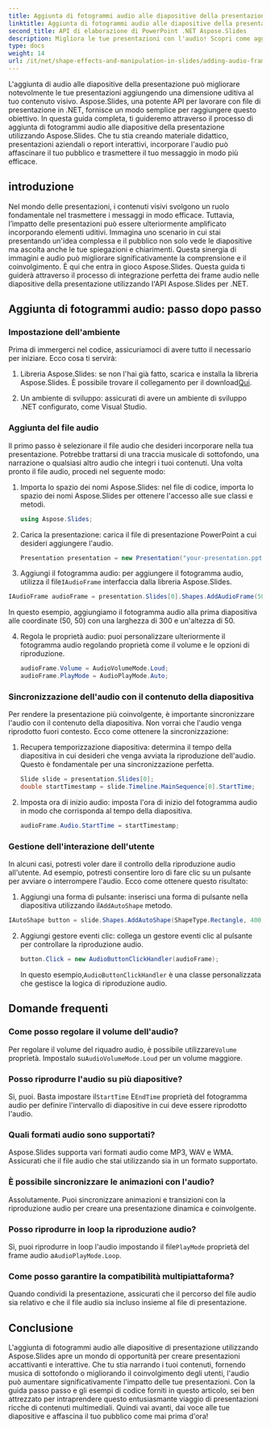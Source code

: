 ```yaml
---
title: Aggiunta di fotogrammi audio alle diapositive della presentazione utilizzando Aspose.Slides
linktitle: Aggiunta di fotogrammi audio alle diapositive della presentazione utilizzando Aspose.Slides
second_title: API di elaborazione di PowerPoint .NET Aspose.Slides
description: Migliora le tue presentazioni con l'audio! Scopri come aggiungere fotogrammi audio alle diapositive della presentazione utilizzando l'API Aspose.Slides per .NET. Ottieni indicazioni dettagliate ed esempi di codice.
type: docs
weight: 14
url: /it/net/shape-effects-and-manipulation-in-slides/adding-audio-frames/
---
```


L'aggiunta di audio alle diapositive della presentazione può migliorare notevolmente le tue presentazioni aggiungendo una dimensione uditiva al tuo contenuto visivo. Aspose.Slides, una potente API per lavorare con file di presentazione in .NET, fornisce un modo semplice per raggiungere questo obiettivo. In questa guida completa, ti guideremo attraverso il processo di aggiunta di fotogrammi audio alle diapositive della presentazione utilizzando Aspose.Slides. Che tu stia creando materiale didattico, presentazioni aziendali o report interattivi, incorporare l'audio può affascinare il tuo pubblico e trasmettere il tuo messaggio in modo più efficace.

## introduzione

Nel mondo delle presentazioni, i contenuti visivi svolgono un ruolo fondamentale nel trasmettere i messaggi in modo efficace. Tuttavia, l’impatto delle presentazioni può essere ulteriormente amplificato incorporando elementi uditivi. Immagina uno scenario in cui stai presentando un'idea complessa e il pubblico non solo vede le diapositive ma ascolta anche le tue spiegazioni e chiarimenti. Questa sinergia di immagini e audio può migliorare significativamente la comprensione e il coinvolgimento. È qui che entra in gioco Aspose.Slides. Questa guida ti guiderà attraverso il processo di integrazione perfetta dei frame audio nelle diapositive della presentazione utilizzando l'API Aspose.Slides per .NET.

## Aggiunta di fotogrammi audio: passo dopo passo

### Impostazione dell'ambiente

Prima di immergerci nel codice, assicuriamoci di avere tutto il necessario per iniziare. Ecco cosa ti servirà:

1.  Libreria Aspose.Slides: se non l'hai già fatto, scarica e installa la libreria Aspose.Slides. È possibile trovare il collegamento per il download[Qui](https://releases.aspose.com/slides/net/).

2. Un ambiente di sviluppo: assicurati di avere un ambiente di sviluppo .NET configurato, come Visual Studio.

### Aggiunta del file audio

Il primo passo è selezionare il file audio che desideri incorporare nella tua presentazione. Potrebbe trattarsi di una traccia musicale di sottofondo, una narrazione o qualsiasi altro audio che integri i tuoi contenuti. Una volta pronto il file audio, procedi nel seguente modo:

1. Importa lo spazio dei nomi Aspose.Slides: nel file di codice, importa lo spazio dei nomi Aspose.Slides per ottenere l'accesso alle sue classi e metodi.

   ```csharp
   using Aspose.Slides;
   ```

2. Carica la presentazione: carica il file di presentazione PowerPoint a cui desideri aggiungere l'audio.

   ```csharp
   Presentation presentation = new Presentation("your-presentation.pptx");
   ```

3.  Aggiungi il fotogramma audio: per aggiungere il fotogramma audio, utilizza il file`IAudioFrame` interfaccia dalla libreria Aspose.Slides.

   ```csharp
   IAudioFrame audioFrame = presentation.Slides[0].Shapes.AddAudioFrame(50, 50, 300, 50, "path-to-your-audio-file.mp3");
   ```

   In questo esempio, aggiungiamo il fotogramma audio alla prima diapositiva alle coordinate (50, 50) con una larghezza di 300 e un'altezza di 50.

4. Regola le proprietà audio: puoi personalizzare ulteriormente il fotogramma audio regolando proprietà come il volume e le opzioni di riproduzione.

   ```csharp
   audioFrame.Volume = AudioVolumeMode.Loud;
   audioFrame.PlayMode = AudioPlayMode.Auto;
   ```

### Sincronizzazione dell'audio con il contenuto della diapositiva

Per rendere la presentazione più coinvolgente, è importante sincronizzare l'audio con il contenuto della diapositiva. Non vorrai che l'audio venga riprodotto fuori contesto. Ecco come ottenere la sincronizzazione:

1. Recupera temporizzazione diapositiva: determina il tempo della diapositiva in cui desideri che venga avviata la riproduzione dell'audio. Questo è fondamentale per una sincronizzazione perfetta.

   ```csharp
   Slide slide = presentation.Slides[0];
   double startTimestamp = slide.Timeline.MainSequence[0].StartTime;
   ```

2. Imposta ora di inizio audio: imposta l'ora di inizio del fotogramma audio in modo che corrisponda al tempo della diapositiva.

   ```csharp
   audioFrame.Audio.StartTime = startTimestamp;
   ```

### Gestione dell'interazione dell'utente

In alcuni casi, potresti voler dare il controllo della riproduzione audio all'utente. Ad esempio, potresti consentire loro di fare clic su un pulsante per avviare o interrompere l'audio. Ecco come ottenere questo risultato:

1.  Aggiungi una forma di pulsante: inserisci una forma di pulsante nella diapositiva utilizzando il`AddAutoShape` metodo.

   ```csharp
   IAutoShape button = slide.Shapes.AddAutoShape(ShapeType.Rectangle, 400, 200, 100, 30);
   ```

2. Aggiungi gestore eventi clic: collega un gestore eventi clic al pulsante per controllare la riproduzione audio.

   ```csharp
   button.Click = new AudioButtonClickHandler(audioFrame);
   ```

    In questo esempio,`AudioButtonClickHandler` è una classe personalizzata che gestisce la logica di riproduzione audio.

## Domande frequenti

### Come posso regolare il volume dell'audio?

 Per regolare il volume del riquadro audio, è possibile utilizzare`Volume` proprietà. Impostalo su`AudioVolumeMode.Loud` per un volume maggiore.

### Posso riprodurre l'audio su più diapositive?

 Si, puoi. Basta impostare il`StartTime` E`EndTime` proprietà del fotogramma audio per definire l'intervallo di diapositive in cui deve essere riprodotto l'audio.

### Quali formati audio sono supportati?

Aspose.Slides supporta vari formati audio come MP3, WAV e WMA. Assicurati che il file audio che stai utilizzando sia in un formato supportato.

### È possibile sincronizzare le animazioni con l'audio?

Assolutamente. Puoi sincronizzare animazioni e transizioni con la riproduzione audio per creare una presentazione dinamica e coinvolgente.

### Posso riprodurre in loop la riproduzione audio?

 Sì, puoi riprodurre in loop l'audio impostando il file`PlayMode` proprietà del frame audio a`AudioPlayMode.Loop`.

### Come posso garantire la compatibilità multipiattaforma?

Quando condividi la presentazione, assicurati che il percorso del file audio sia relativo e che il file audio sia incluso insieme al file di presentazione.

## Conclusione

L'aggiunta di fotogrammi audio alle diapositive di presentazione utilizzando Aspose.Slides apre un mondo di opportunità per creare presentazioni accattivanti e interattive. Che tu stia narrando i tuoi contenuti, fornendo musica di sottofondo o migliorando il coinvolgimento degli utenti, l'audio può aumentare significativamente l'impatto delle tue presentazioni. Con la guida passo passo e gli esempi di codice forniti in questo articolo, sei ben attrezzato per intraprendere questo entusiasmante viaggio di presentazioni ricche di contenuti multimediali. Quindi vai avanti, dai voce alle tue diapositive e affascina il tuo pubblico come mai prima d'ora!